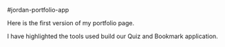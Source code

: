 #jordan-portfolio-app

Here is the first version of my portfolio page. 

I have highlighted the tools used build our Quiz and Bookmark application. 
